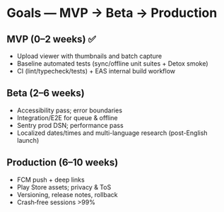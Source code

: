 # Goals — MVP → Beta → Production

## MVP (0–2 weeks) ✅
- Upload viewer with thumbnails and batch capture
- Baseline automated tests (sync/offline unit suites + Detox smoke)
- CI (lint/typecheck/tests) + EAS internal build workflow

## Beta (2–6 weeks)
- Accessibility pass; error boundaries
- Integration/E2E for queue & offline
- Sentry prod DSN; performance pass
- Localized dates/times and multi-language research (post-English launch)

## Production (6–10 weeks)
- FCM push + deep links
- Play Store assets; privacy & ToS
- Versioning, release notes, rollback
- Crash‑free sessions >99%
